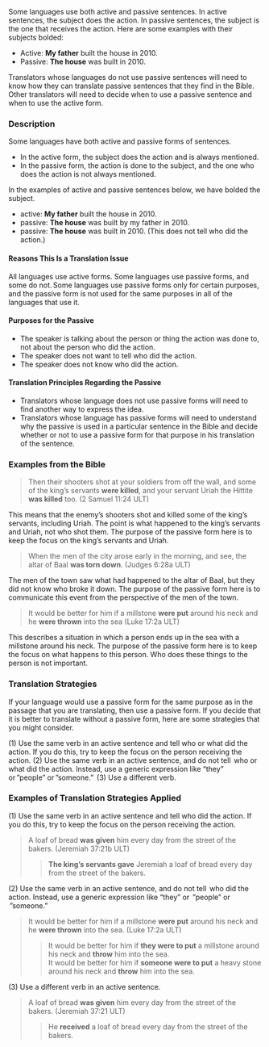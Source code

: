 Some languages use both active and passive sentences. In active sentences, the subject does the action. In passive sentences, the subject is the one that receives the action. Here are some examples with their subjects bolded:

*   Active: **My father** built the house in 2010.
*   Passive: **The house** was built in 2010.

Translators whose languages do not use passive sentences will need to know how they can translate passive sentences that they find in the Bible. Other translators will need to decide when to use a passive sentence and when to use the active form.

### Description

Some languages have both active and passive forms of sentences.

*   In the active form, the subject does the action and is always mentioned.
*   In the passive form, the action is done to the subject, and the one who does the action is not always mentioned.

In the examples of active and passive sentences below, we have bolded the subject.

*   active: **My father** built the house in 2010.
*   passive: **The house** was built by my father in 2010.
*   passive: **The house** was built in 2010. (This does not tell who did the action.)

#### Reasons This Is a Translation Issue

All languages use active forms. Some languages use passive forms, and some do not. Some languages use passive forms only for certain purposes, and the passive form is not used for the same purposes in all of the languages that use it.

#### Purposes for the Passive

*   The speaker is talking about the person or thing the action was done to, not about the person who did the action.
*   The speaker does not want to tell who did the action. 
*   The speaker does not know who did the action.

#### Translation Principles Regarding the Passive

*   Translators whose language does not use passive forms will need to find another way to express the idea. 
*   Translators whose language has passive forms will need to understand why the passive is used in a particular sentence in the Bible and decide whether or not to use a passive form for that purpose in his translation of the sentence.

### Examples from the Bible

> Then their shooters shot at your soldiers from off the wall, and some of the king’s servants **were killed**, and your servant Uriah the Hittite **was killed** too. (2 Samuel 11:24 ULT)

This means that the enemy’s shooters shot and killed some of the king’s servants, including Uriah. The point is what happened to the king’s servants and Uriah, not who shot them. The purpose of the passive form here is to keep the focus on the king’s servants and Uriah.

> When the men of the city arose early in the morning, and see, the altar of Baal **was torn down**. (Judges 6:28a ULT)

The men of the town saw what had happened to the altar of Baal, but they did not know who broke it down. The purpose of the passive form here is to communicate this event from the perspective of the men of the town.

> It would be better for him if a millstone **were put** around his neck and he **were thrown** into the sea (Luke 17:2a ULT)

This describes a situation in which a person ends up in the sea with a millstone around his neck. The purpose of the passive form here is to keep the focus on what happens to this person. Who does these things to the person is not important.

### Translation Strategies

If your language would use a passive form for the same purpose as in the passage that you are translating, then use a passive form. If you decide that it is better to translate without a passive form, here are some strategies that you might consider.

(1) Use the same verb in an active sentence and tell who or what did the action. If you do this, try to keep the focus on the person receiving the action. (2) Use the same verb in an active sentence, and do not tell  who or what did the action. Instead, use a generic expression like “they” or ”people” or ”someone.”  (3) Use a different verb.

### Examples of Translation Strategies Applied

(1) Use the same verb in an active sentence and tell who did the action. If you do this, try to keep the focus on the person receiving the action.

> A loaf of bread **was given** him every day from the street of the bakers. (Jeremiah 37:21b ULT)
> 
> > **The king’s servants gave** Jeremiah a loaf of bread every day from the street of the bakers.

(2) Use the same verb in an active sentence, and do not tell  who did the action. Instead, use a generic expression like “they” or  ”people” or  ”someone.” 

> It would be better for him if a millstone **were put** around his neck and he **were thrown** into the sea. (Luke 17:2a ULT)
> 
> > It would be better for him if **they were to put** a millstone around his neck and **throw** him into the sea.  
> > It would be better for him if **someone were to put** a heavy stone around his neck and **throw** him into the sea.

(3) Use a different verb in an active sentence. 

> A loaf of bread **was given** him every day from the street of the bakers. (Jeremiah 37:21 ULT)
> 
> > He **received** a loaf of bread every day from the street of the bakers.